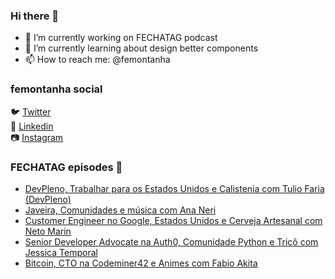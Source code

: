 ### Hi there 👋

- 🔭 I’m currently working on FECHATAG podcast
- 🌱 I’m currently learning about design better components
- 📫 How to reach me: @femontanha

### femontanha social

🐦 [Twitter](https://twitter.com/femontanha)<br>
💼 [Linkedin](https://www.linkedin.com/in/femontanha)<br>
📷 [Instagram](http://instagram.com/fellipeazambuja)<br>

### FECHATAG episodes 🎤

<!-- BLOG-POST-LIST:START -->
- [DevPleno, Trabalhar para os Estados Unidos e Calistenia com Tulio Faria (DevPleno)](https://anchor.fm/fechatagpodcast/episodes/DevPleno--Trabalhar-para-os-Estados-Unidos-e-Calistenia-com-Tulio-Faria-DevPleno-e17afch)
- [Javeira, Comunidades e música com Ana Neri](https://anchor.fm/fechatagpodcast/episodes/Javeira--Comunidades-e-msica-com-Ana-Neri-e174kl0)
- [Customer Engineer no Google, Estados Unidos e Cerveja Artesanal com Neto Marin](https://anchor.fm/fechatagpodcast/episodes/Customer-Engineer-no-Google--Estados-Unidos-e-Cerveja-Artesanal-com-Neto-Marin-e16qj4c)
- [Senior Developer Advocate na Auth0, Comunidade Python e Tricô com Jessica Temporal](https://anchor.fm/fechatagpodcast/episodes/Senior-Developer-Advocate-na-Auth0--Comunidade-Python-e-Tric-com-Jessica-Temporal-e16leum)
- [Bitcoin, CTO na Codeminer42 e Animes com Fabio Akita](https://anchor.fm/fechatagpodcast/episodes/Bitcoin--CTO-na-Codeminer42-e-Animes-com-Fabio-Akita-e16g3q1)
<!-- BLOG-POST-LIST:END -->